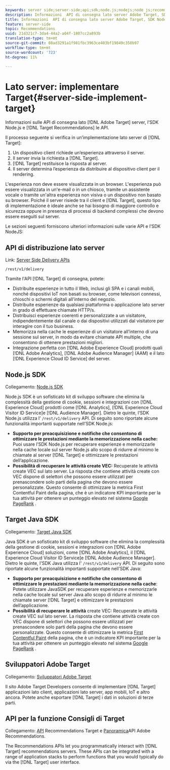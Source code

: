 ```yaml
---
keywords: server side;server-side;api;sdk;node.js;nodejs;node js;recommendations api;api:apis
description: Informazioni  API di consegna lato server Adobe Target, SDK Node.js e API Recommendations Target.
title: Informazioni  API di consegna lato server Adobe Target, SDK Node.js e API Recommendations Target.
feature: server-side
topic: Recommendations
uuid: 21d321c7-3da4-44a2-a04f-1807cc2a893b
translation-type: tm+mt
source-git-commit: 08ad3291a1f981fbc3963ce403bf19849c358b97
workflow-type: tm+mt
source-wordcount: '723'
ht-degree: 11%

---
```



# Lato server: implementare Target{#server-side-implement-target}

Informazioni sulle API di consegna lato [!DNL Adobe Target] server, l’SDK Node.js e [!DNL Target Recommendations] le API.

Il processo seguente si verifica in un’implementazione lato server di [!DNL Target]:

1. Un dispositivo client richiede un’esperienza attraverso il server.
1. Il server invia la richiesta a [!DNL Target].
1. [!DNL Target] restituisce la risposta al server.
1. Il server determina l’esperienza da distribuire al dispositivo client per il rendering.

L&#39;esperienza non deve essere visualizzata in un browser. L&#39;esperienza può essere visualizzata in un&#39;e-mail o in un chiosco, tramite un assistente vocale o tramite un&#39;altra esperienza non visiva o un dispositivo non basato su browser. Poiché il server risiede tra il client e [!DNL Target], questo tipo di implementazione è ideale anche se hai bisogno di maggiore controllo e sicurezza oppure in presenza di processi di backend complessi che devono essere eseguiti sul server.

Le sezioni seguenti forniscono ulteriori informazioni sulle varie API e l’SDK NodeJS:

## API di distribuzione lato server

Link: [Server Side Delivery APIs](https://developers.adobetarget.com/api/delivery-api/)

`/rest/v1/delivery`

Tramite l&#39;API [!DNL Target] di consegna, potete:

* Distribuite esperienze in tutto il Web, inclusi gli SPA e i canali mobili, nonché dispositivi IoT non basati su browser, come televisori connessi, chioschi o schermi digitali all&#39;interno del negozio.
* Distribuite esperienze da qualsiasi piattaforma o applicazione lato server in grado di effettuare chiamate HTTP/s.
* Distribuisci esperienze coerenti e personalizzate a un visitatore, indipendentemente dal canale o dai dispositivi utilizzati dal visitatore per interagire con il tuo business.
* Memorizza nella cache le esperienze di un visitatore all’interno di una sessione sul server, in modo da evitare chiamate API multiple, che consentono di ottenere prestazioni migliori.
* Integrazione perfetta con [!DNL Adobe Experience Cloud] prodotti quali [!DNL Adobe Analytics], [!DNL Adobe Audience Manager] (AAM) e il lato [!DNL Experience Cloud ID Service] del server.

## Node.js SDK

Collegamento: [Node.js SDK](https://github.com/adobe/target-nodejs-sdk)

Node.js SDK è un sofisticato kit di sviluppo software che elimina la complessità della gestione di cookie, sessioni e integrazioni con [!DNL Experience Cloud] prodotti come [!DNL Analytics], [!DNL Experience Cloud Visitor ID Service]e [!DNL Audience Manager]. Dietro le quinte, l’SDK Node.js utilizza l’ `/rest/v1/delivery` API. Di seguito sono riportate alcune funzionalità importanti supportate nell’SDK Node.js:

* **Supporto per preacquisizione e notifiche che consentono di ottimizzare le prestazioni mediante la memorizzazione nella cache:** Puoi usare l’SDK Node.js per recuperare esperienze e memorizzarle nella cache locale sul server Node.js allo scopo di ridurre al minimo le chiamate al server [!DNL Target] e ottimizzare le prestazioni dell’applicazione.
* **Possibilità di recuperare le attività create VEC:** Recuperate le attività create VEC sul lato server. La risposta che contiene attività create con VEC dispone di selettori che possono essere utilizzati per prenascondere solo parti della pagina che devono essere personalizzate. Questo consente di ottimizzare la metrica [](https://developers.google.com/web/fundamentals/performance/user-centric-performance-metrics.html)First Contentful Paint della pagina, che è un indicatore KPI importante per la tua attività per ottenere un punteggio elevato nel sistema [Google PageRank](https://en.wikipedia.org/wiki/PageRank) .

## Target Java SDK

Collegamento: [Target Java SDK](https://github.com/adobe/target-java-sdk)

Java SDK è un sofisticato kit di sviluppo software che elimina la complessità della gestione di cookie, sessioni e integrazioni con [!DNL Adobe Experience Cloud] soluzioni, come [!DNL Adobe Analytics], il [!DNL Experience Cloud Visitor ID Service]e [!DNL Adobe Audience Manager]. Dietro le quinte, l&#39;SDK Java utilizza l&#39; `/rest/v1/delivery` API. Di seguito sono riportate alcune funzionalità importanti supportate nell’SDK Java:

* **Supporto per preacquisizione e notifiche che consentono di ottimizzare le prestazioni mediante la memorizzazione nella cache**: Potete utilizzare JavaSDK per recuperare esperienze e memorizzarle nella cache locale sul server Java allo scopo di ridurre al minimo le chiamate server [!DNL Target] e ottimizzare le prestazioni dell’applicazione.
* **Possibilità di recuperare le attività** create VEC: Recuperate le attività create VEC sul lato server. La risposta che contiene attività create con VEC dispone di selettori che possono essere utilizzati per prenascondere solo parti della pagina che devono essere personalizzate. Questo consente di ottimizzare la metrica [First Contentful Paint](https://developers.google.com/web/fundamentals/performance/user-centric-performance-metrics.html) della pagina, che è un indicatore KPI importante per la tua attività per ottenere un punteggio elevato nel sistema [Google PageRank](https://en.wikipedia.org/wiki/PageRank) .

## Sviluppatori  Adobe Target

Collegamento: [Sviluppatori  Adobe Target](http://developers.adobetarget.com/)

Il  sito Adobe Target Developers consente di implementare [!DNL Target] applicazioni lato client, applicazioni lato server, app mobili, IoT e altro ancora. Potete anche esportare [!DNL Target] i dati in soluzioni di terze parti.

## API per la funzione Consigli di Target

Collegamento: [API](https://developers.adobetarget.com/api/recommendations) Recommendations Target e [Panoramica](https://docs.adobe.com/content/help/en/target-learn/recommendations-api-tutorial/recs-api-overview.html)API Adobe Recommendations.

The Recommendations APIs let you programmatically interact with [!DNL Target] recommendations servers. These APIs can be integrated with a range of application stacks to perform functions that you would typically do via the [!DNL Target] user interface.
